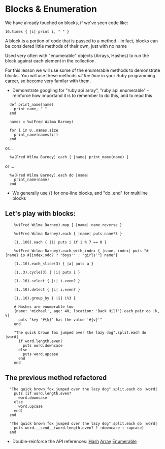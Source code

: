 # Blocks & Enumeration

We have already touched on blocks, if we've seen code like:

  `10.times { |i| print i, " " }`

A block is a portion of code that is passed to a method - in fact, blocks can be considered little methods of their own, just with no name
  
Used very often with "enumerable" objects (Arrays, Hashes) to run the block against each element in the collection.

For this lesson we will use some of the enumerable methods to demonstrate blocks. You will use these methods *all the time* in your Ruby programming career, so become very familar with them.

- Demonstrate googling for "ruby api array", "ruby api enumerable" - reinforce how importand it is to remember to do this, and to read this 

```  
  def print_name(name)
    print name, " "
  end

  names = %w(Fred Wilma Barney) 

  for i in 0..names.size
    print_name(names[i])
  end
```

  or...
  
```
  %w(Fred Wilma Barney).each { |name| print_name(name) }
```

  or ...
  
```
  %w(Fred Wilma Barney).each do |name| 
    print_name(name)
  end
```

  - We generally use {} for one-line blocks, and "do..end" for multiline blocks


## Let's play with blocks:
  
```
    %w(Fred Wilma Barney).map { |name| name.reverse }
  
    %w(Fred Wilma Barney).each { |name| puts name*3 }
  
    (1..100).each { |i| puts i if i % 7 == 0 }    

    %w(Fred Wilma Barney).each_with_index { |name, index| puts "#{name} is #{index.odd? ? "boys'" : "girls'"} name"}
      
    (1..10).each_slice(3) { |a| puts a }    
  
    (1..3).cycle(3) { |i| puts i }    
  
    (1..10).select { |i| i.even? }    
  
    (1..10).detect { |i| i.even? }    
  
    (1..10).group_by { |i| i%3 }    

    # Hashes are enumerable too
    {name: 'michael', age: 40, location: 'Back Hill'}.each_pair do |k, v|
      puts "key '#{k}' has the value '#{v}'"
    end
  
    "The quick brown fox jumped over the lazy dog".split.each do |word|
      if word.length.even?
        puts word.downcase
      else
        puts word.upcase
      end
    end
```

## The previous method refactored

```
  "The quick brown fox jumped over the lazy dog".split.each do |word|
    puts (if word.length.even?
      word.downcase
    else
      word.upcase
    end)
  end
  
  "The quick brown fox jumped over the lazy dog".split.each do |word|
    puts word.__send__(word.length.even? ? :downcase : :upcase)
  end
```

- Double-reinforce the API references:
  [Hash](http://www.ruby-doc.org/core-2.1.2/Hash.html)
  [Array](http://www.ruby-doc.org/core-2.1.2/Array.html)
  [Enumerable](http://www.ruby-doc.org/core-2.1.2/Enumerable.html)

